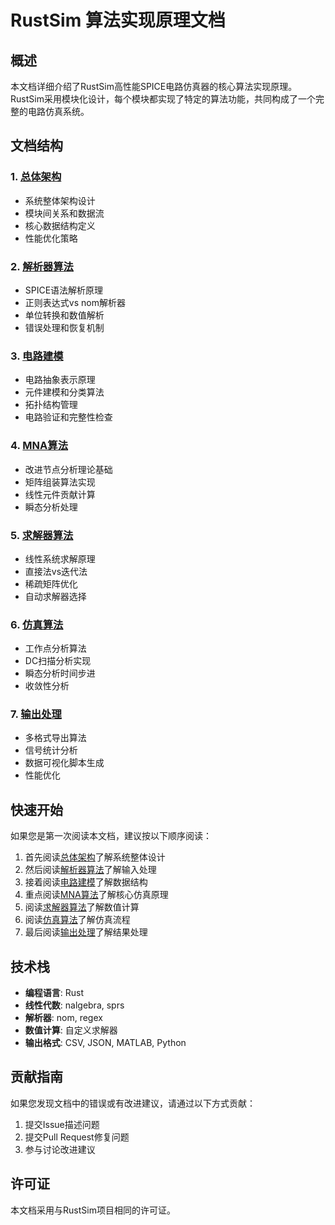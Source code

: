 # RustSim 算法实现原理文档

## 概述

本文档详细介绍了RustSim高性能SPICE电路仿真器的核心算法实现原理。RustSim采用模块化设计，每个模块都实现了特定的算法功能，共同构成了一个完整的电路仿真系统。

## 文档结构

### 1. [总体架构](./01-architecture.md)
- 系统整体架构设计
- 模块间关系和数据流
- 核心数据结构定义
- 性能优化策略

### 2. [解析器算法](./02-parser.md)
- SPICE语法解析原理
- 正则表达式vs nom解析器
- 单位转换和数值解析
- 错误处理和恢复机制

### 3. [电路建模](./03-circuit-modeling.md)
- 电路抽象表示原理
- 元件建模和分类算法
- 拓扑结构管理
- 电路验证和完整性检查

### 4. [MNA算法](./04-mna.md)
- 改进节点分析理论基础
- 矩阵组装算法实现
- 线性元件贡献计算
- 瞬态分析处理

### 5. [求解器算法](./05-solver.md)
- 线性系统求解原理
- 直接法vs迭代法
- 稀疏矩阵优化
- 自动求解器选择

### 6. [仿真算法](./06-simulation.md)
- 工作点分析算法
- DC扫描分析实现
- 瞬态分析时间步进
- 收敛性分析

### 7. [输出处理](./07-output.md)
- 多格式导出算法
- 信号统计分析
- 数据可视化脚本生成
- 性能优化

## 快速开始

如果您是第一次阅读本文档，建议按以下顺序阅读：

1. 首先阅读[总体架构](./01-architecture.md)了解系统整体设计
2. 然后阅读[解析器算法](./02-parser.md)了解输入处理
3. 接着阅读[电路建模](./03-circuit-modeling.md)了解数据结构
4. 重点阅读[MNA算法](./04-mna.md)了解核心仿真原理
5. 阅读[求解器算法](./05-solver.md)了解数值计算
6. 阅读[仿真算法](./06-simulation.md)了解仿真流程
7. 最后阅读[输出处理](./07-output.md)了解结果处理

## 技术栈

- **编程语言**: Rust
- **线性代数**: nalgebra, sprs
- **解析器**: nom, regex
- **数值计算**: 自定义求解器
- **输出格式**: CSV, JSON, MATLAB, Python

## 贡献指南

如果您发现文档中的错误或有改进建议，请通过以下方式贡献：

1. 提交Issue描述问题
2. 提交Pull Request修复问题
3. 参与讨论改进建议

## 许可证

本文档采用与RustSim项目相同的许可证。 